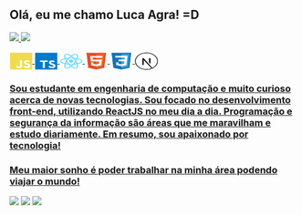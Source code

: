 ## Olá, eu me chamo Luca Agra! =D
 <div>
  <a href="https://github.com/agraluca">
  <img height="180em" src="https://github-readme-stats.vercel.app/api?username=agraluca&show_icons=true&theme=tokyonight&include_all_commits=true&count_private=true"/>
  <img height="180em" src="https://github-readme-stats.vercel.app/api/top-langs/?username=agraluca&layout=compact&langs_count=16&theme=tokyonight"/>
</div>
<div style="display: inline_block"><br>
  <img align="center" alt="Luca-Js" height="30" width="40" src="https://raw.githubusercontent.com/devicons/devicon/master/icons/javascript/javascript-plain.svg">
  <img align="center" alt="Luca-Ts" height="30" width="40" src="https://raw.githubusercontent.com/devicons/devicon/master/icons/typescript/typescript-plain.svg">
  <img align="center" alt="Luca-React" height="30" width="40" src="https://raw.githubusercontent.com/devicons/devicon/master/icons/react/react-original.svg">
  <img align="center" alt="Luca-HTML" height="30" width="40" src="https://raw.githubusercontent.com/devicons/devicon/master/icons/html5/html5-original.svg">
  <img align="center" alt="Luca-CSS" height="30" width="40" src="https://raw.githubusercontent.com/devicons/devicon/master/icons/css3/css3-original.svg">
  <img align="center" alt="Luca-NextJS" height="30" width="40" src="https://raw.githubusercontent.com/devicons/devicon/master/icons/nextjs/nextjs-line.svg">
</div>
  
  ### Sou estudante em engenharia de computação e muito curioso acerca de novas tecnologias. Sou focado no desenvolvimento front-end, utilizando ReactJS no meu dia a dia. Programação e segurança da informação são áreas que me maravilham e estudo diariamente. Em resumo, sou apaixonado por tecnologia!
  ### Meu maior sonho é poder trabalhar na minha área podendo viajar o mundo!

 
<div> 
  <a href="https://instagram.com/agraluca" target="_blank"><img src="https://img.shields.io/badge/-Instagram-%23E4405F?style=for-the-badge&logo=instagram&logoColor=white" target="_blank"></a>
  <a href="https://www.linkedin.com/in/agra-luca/" target="_blank"><img src="https://img.shields.io/badge/-LinkedIn-%230077B5?style=for-the-badge&logo=linkedin&logoColor=white" target="_blank"></a> 
  <a href = "mailto:luca.agra@hotmail.com"><img src="https://img.shields.io/badge/-hotmail-%23333?style=for-the-badge&logo=gmail&logoColor=white" target="_blank"></a>
</div>
